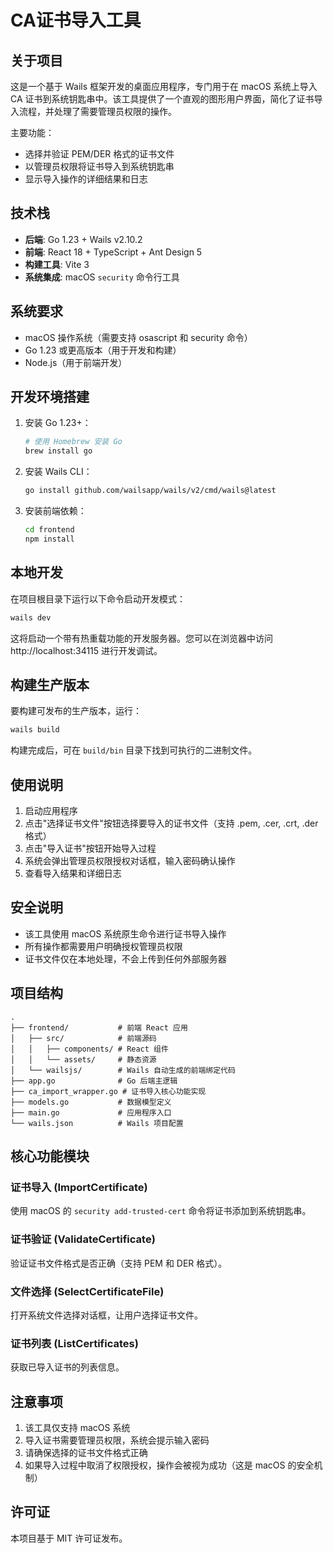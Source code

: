 # CA证书导入工具

## 关于项目

这是一个基于 Wails 框架开发的桌面应用程序，专门用于在 macOS 系统上导入 CA 证书到系统钥匙串中。该工具提供了一个直观的图形用户界面，简化了证书导入流程，并处理了需要管理员权限的操作。

主要功能：
- 选择并验证 PEM/DER 格式的证书文件
- 以管理员权限将证书导入到系统钥匙串
- 显示导入操作的详细结果和日志

## 技术栈

- **后端**: Go 1.23 + Wails v2.10.2
- **前端**: React 18 + TypeScript + Ant Design 5
- **构建工具**: Vite 3
- **系统集成**: macOS `security` 命令行工具

## 系统要求

- macOS 操作系统（需要支持 osascript 和 security 命令）
- Go 1.23 或更高版本（用于开发和构建）
- Node.js（用于前端开发）

## 开发环境搭建

1. 安装 Go 1.23+：
   ```bash
   # 使用 Homebrew 安装 Go
   brew install go
   ```

2. 安装 Wails CLI：
   ```bash
   go install github.com/wailsapp/wails/v2/cmd/wails@latest
   ```

3. 安装前端依赖：
   ```bash
   cd frontend
   npm install
   ```

## 本地开发

在项目根目录下运行以下命令启动开发模式：

```bash
wails dev
```

这将启动一个带有热重载功能的开发服务器。您可以在浏览器中访问 http://localhost:34115 进行开发调试。

## 构建生产版本

要构建可发布的生产版本，运行：

```bash
wails build
```

构建完成后，可在 `build/bin` 目录下找到可执行的二进制文件。

## 使用说明

1. 启动应用程序
2. 点击"选择证书文件"按钮选择要导入的证书文件（支持 .pem, .cer, .crt, .der 格式）
3. 点击"导入证书"按钮开始导入过程
4. 系统会弹出管理员权限授权对话框，输入密码确认操作
5. 查看导入结果和详细日志

## 安全说明

- 该工具使用 macOS 系统原生命令进行证书导入操作
- 所有操作都需要用户明确授权管理员权限
- 证书文件仅在本地处理，不会上传到任何外部服务器

## 项目结构

```
.
├── frontend/           # 前端 React 应用
│   ├── src/            # 前端源码
│   │   ├── components/ # React 组件
│   │   └── assets/     # 静态资源
│   └── wailsjs/        # Wails 自动生成的前端绑定代码
├── app.go              # Go 后端主逻辑
├── ca_import_wrapper.go # 证书导入核心功能实现
├── models.go           # 数据模型定义
├── main.go             # 应用程序入口
└── wails.json          # Wails 项目配置
```

## 核心功能模块

### 证书导入 (ImportCertificate)
使用 macOS 的 `security add-trusted-cert` 命令将证书添加到系统钥匙串。

### 证书验证 (ValidateCertificate)
验证证书文件格式是否正确（支持 PEM 和 DER 格式）。

### 文件选择 (SelectCertificateFile)
打开系统文件选择对话框，让用户选择证书文件。

### 证书列表 (ListCertificates)
获取已导入证书的列表信息。

## 注意事项

1. 该工具仅支持 macOS 系统
2. 导入证书需要管理员权限，系统会提示输入密码
3. 请确保选择的证书文件格式正确
4. 如果导入过程中取消了权限授权，操作会被视为成功（这是 macOS 的安全机制）

## 许可证

本项目基于 MIT 许可证发布。